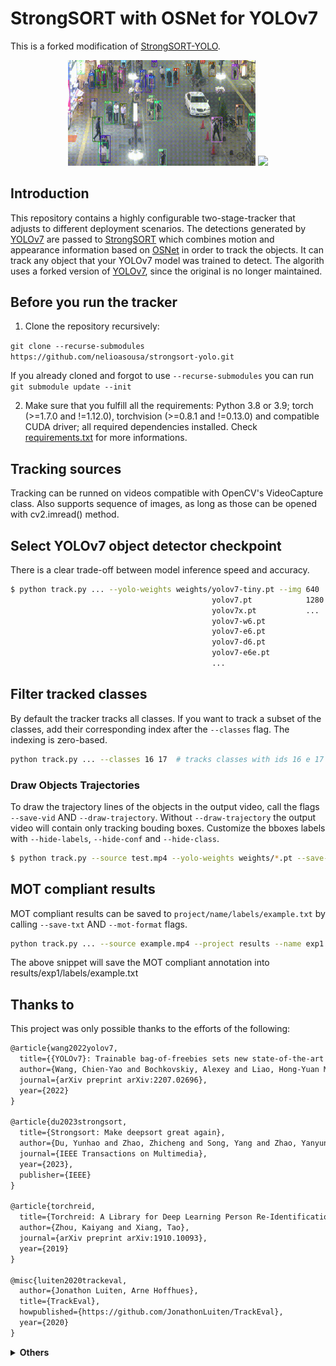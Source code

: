 # StrongSORT with OSNet for YOLOv7
This is a forked modification of [StrongSORT-YOLO](https://github.com/bharath5673/StrongSORT-YOLO).

<div align="center">
<p>
<img src="gifs/track_pedestrians.gif" width="300"/>  <img src="gifs/track_all.gif" width="300"/> 
</p>
</div>


## Introduction
This repository contains a highly configurable two-stage-tracker that adjusts to different deployment scenarios. The detections generated by [YOLOv7](https://github.com/WongKinYiu/yolov7) are passed to [StrongSORT](https://github.com/dyhBUPT/StrongSORT) which combines motion and appearance information based on [OSNet](https://github.com/KaiyangZhou/deep-person-reid) in order to track the objects. It can track any object that your YOLOv7 model was trained to detect. The algorith uses a forked version of [YOLOv7](https://github.com/nelioasousa/yolov7), since the original is no longer maintained.


## Before you run the tracker
1. Clone the repository recursively:

`git clone --recurse-submodules https://github.com/nelioasousa/strongsort-yolo.git`

If you already cloned and forgot to use `--recurse-submodules` you can run `git submodule update --init`

2. Make sure that you fulfill all the requirements: Python 3.8 or 3.9; torch (>=1.7.0 and !=1.12.0), torchvision (>=0.8.1 and !=0.13.0) and compatible CUDA driver; all required dependencies installed. Check [requirements.txt](./requirements.txt) for more informations.


## Tracking sources
Tracking can be runned on videos compatible with OpenCV's VideoCapture class. Also supports sequence of images, as long as those can be opened with cv2.imread() method.


## Select YOLOv7 object detector checkpoint
There is a clear trade-off between model inference speed and accuracy.

```bash
$ python track.py ... --yolo-weights weights/yolov7-tiny.pt --img 640
                                             yolov7.pt            1280
                                             yolov7x.pt           ...
                                             yolov7-w6.pt
                                             yolov7-e6.pt
                                             yolov7-d6.pt
                                             yolov7-e6e.pt
                                             ...
```

## Filter tracked classes
By default the tracker tracks all classes. If you want to track a subset of the classes, add their corresponding index after the `--classes` flag. The indexing is zero-based.

```bash
python track.py ... --classes 16 17  # tracks classes with ids 16 e 17
```


### Draw Objects Trajectories
To draw the trajectory lines of the objects in the output video, call the flags `--save-vid` AND `--draw-trajectory`. Without `--draw-trajectory` the output video will contain only tracking bouding boxes. Customize the bboxes labels with `--hide-labels`, `--hide-conf` and `--hide-class`.

```bash
$ python track.py --source test.mp4 --yolo-weights weights/*.pt --save-vid --draw-trajectory
```


## MOT compliant results
MOT compliant results can be saved to `project/name/labels/example.txt` by calling `--save-txt` AND `--mot-format` flags.

```bash
python track.py ... --source example.mp4 --project results --name exp1 --save-txt --mot-format
```

The above snippet will save the MOT compliant annotation into results/exp1/labels/example.txt


## Thanks to
This project was only possible thanks to the efforts of the following:

```latex
@article{wang2022yolov7,
  title={{YOLOv7}: Trainable bag-of-freebies sets new state-of-the-art for real-time object detectors},
  author={Wang, Chien-Yao and Bochkovskiy, Alexey and Liao, Hong-Yuan Mark},
  journal={arXiv preprint arXiv:2207.02696},
  year={2022}
}

@article{du2023strongsort,
  title={Strongsort: Make deepsort great again},
  author={Du, Yunhao and Zhao, Zhicheng and Song, Yang and Zhao, Yanyun and Su, Fei and Gong, Tao and Meng, Hongying},
  journal={IEEE Transactions on Multimedia},
  year={2023},
  publisher={IEEE}
}

@article{torchreid,
  title={Torchreid: A Library for Deep Learning Person Re-Identification in Pytorch},
  author={Zhou, Kaiyang and Xiang, Tao},
  journal={arXiv preprint arXiv:1910.10093},
  year={2019}
}

@misc{luiten2020trackeval,
  author={Jonathon Luiten, Arne Hoffhues},
  title={TrackEval},
  howpublished={https://github.com/JonathonLuiten/TrackEval},
  year={2020}
}
```

<details><summary> <b>Others</b> </summary>

* [https://github.com/bharath5673/StrongSORT-YOLO](https://github.com/bharath5673/StrongSORT-YOLO)
* [https://github.com/AlexeyAB/darknet](https://github.com/AlexeyAB/darknet)
* [https://github.com/WongKinYiu/yolor](https://github.com/WongKinYiu/yolor)
* [https://github.com/WongKinYiu/PyTorch_YOLOv4](https://github.com/WongKinYiu/PyTorch_YOLOv4)
* [https://github.com/WongKinYiu/ScaledYOLOv4](https://github.com/WongKinYiu/ScaledYOLOv4)
* [https://github.com/Megvii-BaseDetection/YOLOX](https://github.com/Megvii-BaseDetection/YOLOX)
* [https://github.com/ultralytics/yolov3](https://github.com/ultralytics/yolov3)
* [https://github.com/ultralytics/yolov5](https://github.com/ultralytics/yolov5)
* [https://github.com/DingXiaoH/RepVGG](https://github.com/DingXiaoH/RepVGG)
* [https://github.com/JUGGHM/OREPA_CVPR2022](https://github.com/JUGGHM/OREPA_CVPR2022)
* [https://github.com/TexasInstruments/edgeai-yolov5/tree/yolo-pose](https://github.com/TexasInstruments/edgeai-yolov5/tree/yolo-pose)
</details>
